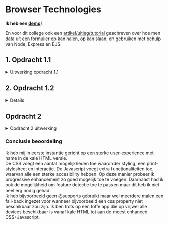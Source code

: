 # Browser Technologies

**Ik heb een [demo](https://browsertech-1920.herokuapp.com)!**

En voor dit college ook een [artikel/uitleg/tutorial](https://github.com/DanielvandeVelde/browser-technologies-1920/blob/master/tutorial/tutorial.md) geschreven over hoe men data uit een formulier op kan halen, op kan slaan, en gebruiken met behulp van Node, Express en EJS.

## 1. Opdracht 1.1

<details>
<summary>Uitwerking opdracht 1.1</summary>

Alle testen die ik uitvoer vinden plaats op een Windows computer met Google Chrome.

### Afbeeldingen

Afbeeldingen kunnen om verschillende redenen niet werken.  
Zo kan het zijn dat de gebruiker slecht internet heeft en daarom de afbeeldingen niet snel of goed inladen.  
Tevens kan de gebruiker ook last hebben van een firewall die deze afbeeldingen blokeren.  
Soms staan afbeeldingen in de CSS en wanneer deze niet goed geladen worden falen de afbeeldingen ook.  
Er zijn verschillende plug-ins die afbeeldingen kunnen blokkeren.  
De gebruiker kan natuurlijk ook slechtziend of blind zijn en gebruik maken van een screenreader. In dit geval zijn afbeeldingen an sich niet genoeg.  
De server waar de plaatjes op staan kan soms ook niet bereikbaar zijn, of providers kunnen rommelen met het optimaliseren van afbeeldingen die binnenkomen.  
De gebruiker kan natuurlijk ook zelf de afbeeldingen uit zetten in zijn of haar browser.

Afbeeldingen zijn in verschillende browsers op andere manieren uit te zetten.

- Firefox: `about:config` > `permission.default.image` > All images
- Chrome: Settings > Advanced > Content Settings > Do not show any images
- Safari: Develop > Disable Images

#### Marktplaats

<kbd>![Marktplaats](https://github.com/DanielvandeVelde/browser-technologies-1920/blob/master/images/IMG%20Marktplaats.png "Marktplaats")</kbd>

Marktplaats zonder afbeeldingen houdt aardig z’n vorm.  
Hier zouden makkelijk alt-texten kunnen staan met daarbij de titels of beschrijving.  
Advertenties laden echter wel gewoon.  
Natuurlijk zijn afbeeldingen erg belangrijk voor een website zoals Marktplaats, hier gaan ze naar mijn mening matig mee om.

#### NOS

<kbd>![NOS](https://github.com/DanielvandeVelde/browser-technologies-1920/blob/master/images/IMG%20NOS.png "NOS")</kbd>

De NOS zonder afbeeldingen is absoluut niet storend.  
Zonder de afbeeldingen mis je amper functionaliteit.  
Bepaalde dingen zijn niet volledig netjes uitgelijnd, bepaalde tags zijn blanco, maar niets storends.

#### YouTube

<kbd>![YouTube](https://github.com/DanielvandeVelde/browser-technologies-1920/blob/master/images/IMG%20YT.png "YouTube")</kbd>

YouTube heeft een goede oplossing gevonden.  
Hier maken zij namelijk gebruik van in-line .svg.  
Op deze manier laden alle/de meeste iconen zowel als hun logo uitstekend met de html mee.  
Ook al staan de afbeeldingen misschien uit.

### Javascript

Er zijn veel verschillende redenen waarom Javascript niet werkt.
Sommige gebruikers hebben javascript uitstaan, of blokkeren sommige javascript.  
Dit kan bijvoorbeeld door een ad-blocker of noscript browser plug-in.  
Ongeveer 0.2% van de gebruikers heeft Javascript uit staan.  
1% van de requests om Javascript op te halen falen.
En zelf giganten zoals Amazon webserver zijn wel eens niet bereikbaar en dan kan de Javascript niet geladen worden.  
Wat af en toe heel logisch en simpel lijkt, zoals de Wordpress WYSIWYG editor is zonder Javascript niet beschikbaar.

> “All your users are non-JS while they’re downloading your JS.”

     **- Jake Archibald**

#### 9292

<kbd>![9292](https://github.com/DanielvandeVelde/browser-technologies-1920/blob/master/images/JS%209292.png "9292")</kbd>

Omdat er geen Javascript is, is het onmogelijk om een route te plannen via 9292.  
Ze laten je echter gewoon alles invullen (zonder autocomplete) en geven je (nadat je op ‘plan reis’ klikt) een 500 statuscode melding (Internal Server Error)

#### Bijenkorf

<kbd>![Bijenkorf](https://github.com/DanielvandeVelde/browser-technologies-1920/blob/master/images/JS%20Bijenkorf.png "Bijenkorf")</kbd>

De Bijenkorf zonder Javascript zorgt er voor dat de gallerij onmogelijk te bedienen is.  
De afbeeldingen worden niet geladen en de knoppen werken niet.  
Dit kan natuurlijk makkelijk verholpen worden door alle afbeeldingen in te laden zowel als een scrollbalk.  
De gebruiker kan dan gewoon door de afbeeldingen heen scrollen.  
Deze kan je vervolgens met Javascript te verstoppen en te vervangen met deze wat nettere optie van knoppen en kleine afbeeldingen.

#### Blokker

<kbd>![Blokker](https://github.com/DanielvandeVelde/browser-technologies-1920/blob/master/images/JS%20Blokker.png "Blokker")</kbd>

Wanneer er op het winkelmandje gedrukt word verschijnt er niets.  
Helemaal niets.  
Natuurlijk is het hebben van wat placeholder content wel zo handig.  
Dit zouden zij kunnen doen door alvast een container te hebben met hier informatie er in, zoals ‘geen artikelen’ of ‘winkelmandje kan niet worden opgehaald’ en vervolgens deze met Javascript vervangen wanneer dit kan.

#### Buienradar

<kbd>![Buienradar](https://github.com/DanielvandeVelde/browser-technologies-1920/blob/master/images/JS%20Buienradar.png "Buienradar")</kbd>

Buienradar gaat aardig goed om met het niet hebben van Javascript.  
Er wordt enkel de eerste afbeelding ingeladen met de huidige tijd, deze hebben zij dus altijd klaar staan en wordt niet later met Javascript opgehaald.  
Hoewel de functionaliteit zoals de slider om het tijdstip te veranderen niet werkt, is het hebben van een indicatie door te zien wat de huidige weerssituatie is wel gewenst.  
Tevens heb je wel de mogelijkheid om de +3 en +24 uur situatie te zien.  
Het precieze scrubben naar een tijdstip of het hebben van een .gif animatie is er echter niet.

#### Google

<kbd>![Google](https://github.com/DanielvandeVelde/browser-technologies-1920/blob/master/images/JS%20google.png "Google")</kbd>

Verassend genoeg is Google zonder Javascript de circa 2011 Google.  
Alle knoppen en opties zijn er, in mijn mening overzichtelijker door de zwarte balk aangezien ze niet achter een extra klik zitten.  
Tevens is het zij-menu ook erg overzichtelijk, wederom omdat het geen opties verstopt.  
Misschien geen gek idee om Javascript uit te hebben staan op Google.

#### HvA

<kbd>![HvA](https://github.com/DanielvandeVelde/browser-technologies-1920/blob/master/images/JS%20HVA.png "HvA")</kbd>

De HvA is aardig goed met Progressive Enhancements.  
In plaats van bijvoorbeeld `<details>` te gebruiker (wat niet werkt op IE/Edge/Safari iOS trouwens) kiezen zij er voor om een <a> link te hebben waar je op moet klikken om de informatie te zien/uit te vouwen.  
Ik was dus erg geinteresseerd om te zien of deze informatie verborgen zou zijn als je Javascript uit heb staan.  
Tot mijn verassing is dit niet het geval, het verstoppen van de content wordt dus met Javascript gedaan zodat dit enkel gebeurd wanneer je ook Javascript heb om het weer te tonen.  
Dat is progressive Enhancement!

#### Thuisbezorgd

<kbd>![Thuisbezorgd](https://github.com/DanielvandeVelde/browser-technologies-1920/blob/master/images/JS%20Thuisbezorgd.png "Thuisbezorgd")</kbd>

Thuisbezorgd is niets zonder Javascript.  
De achtergrond afbeelding laadt niet in en het zoeken word gewoon genegeerd.  
Het was te verwachten, maar het is toch zonde.

#### YouTube

<kbd>![YouTube](https://github.com/DanielvandeVelde/browser-technologies-1920/blob/master/images/JS%20YT.png "YouTube")</kbd>

Een groot skelet.  
Waarschijnlijk omdat advertenties e.d. geleverd worden door middel van Javascript werkt heel YouTube niet zonder.  
Dit gaat dus niet meer om Progressive Enhancement maar meer over het leveren van een dienst, en dat je niet wilt dat mensen die dienst afnemen zonder te ‘betalen’  
HTML5 `<video>` is overigens uitstekend. Dit heeft ook een ingebouwde manier om een boodschap te leveren als iemand geen HMTL5 supporting browser heeft.  
Het `<video>` element kan zelfs door middel van Javascript gespeeld, gepauzeerd, groter (of kleiner, preload, muted, loop etc.) worden gemaakt.

</details>

## 2. Opdracht 1.2

<details>
<summary>Opdracht 1.2 uitwerking</summary>

### Inleiding

Voor deze applicatie heb ik mijn [WAFS opdracht](https://github.com/danielvandevelde/web-app-from-scratch-1920) bekeken.  
Waar ik wijzigingen kon maken heb ik dat natuurlijk gedaan, wanneer dit niet mogelijk was staat dit nog in de Todo beschreven die aan het eind van deze 8 features te vinden is.
De nieuwe variant met de wijzigingen zal ik binnenkort doorvoeren in m'n progressive web app.
Alle testen die ik uitvoer vinden plaats op een Windows computer met Google Chrome.

### Afbeeldingen

Afbeeldingen mogen iets kleiner zijn tom er voor te zorgen dat deze sneller laden.
Verder is het niet een heel groot probleem dat ik gebruik maak van een enkele achtergrond afbeelding.

### Custom Fonts

Ik maak gebruik van Roboto die ik inlaad door middel van de CSS.
Anders gaat deze over op een sans-serif of de default van de browser.
In principe dus niet een heel groot drama, gelukkig maar!

### Kleur

Ik dacht dat kleur mogelijk een probleem zou kunnen worden.  
De pagina zoals ik hem heb gemaakt is vrij donker.  
Hoewel ik dacht dat het in principe goed zichtbaar was zijn de zwarte teksten in het hoofdonderdeel van de homepagina, zowel als de groen en rode teksten volgende de Google Chrome Audit niet goed leesbaar.  
Ik zal dus even goed moeten kijken of ik de achtergrondkleur lichter kan maken en het contrast tussen deze twee kan verhogen.
Dit zal ook gelijk de leesbaarheid van de pagina verhogen.

### Muis/Trackpad

Ik had meerdere problemen met het navigeren door mijn applicatie met gebruik van een trackpad of de tab-functionaliteit.  
De `:focus`-state van het zoek/inputveld bovenaan de pagina is de enige die goed zichtbaar is op Firefox.
Chrome zet hier netjes een blauwe rand omheen, maar in standaard Firefox is dit iets waar ik aan kan werken.
Ik heb op de lijstitems wel een `:hover` op staan, wat maar eens bewijst dat ik absoluut niet heb nagedacht over accesibility en enkel over de muis.

### Breedband

De afbeeldingen zouden kleiner kunnen worden gemaakt.  
Niet alleen gebruik ik niet de volledige achtergrond afbeelding maar deze is ook nog eens veels te groot, en zou zeker kleiner kunnen worden gemaakt.
Ook kan ik alle Javascript-bestanden en CSS-bestanden minifyen, uglifyen en/of compressen. op deze manier maak ik de website een stuk sneller voor mensen met minder snel internet.

### Javascript

De applicatie features werken _niet_ zonder Javascript.
Natuurlijk is het mogelijk om alle Javascript serverside te houden maar zelfs dan loop ik tegen restricties.
Ik zou dus alles voor de hoofdpagina op de server kunnen ophalen en vervolgens serveren.
De grafieken die ik maak op de detailpagina zijn echter `<canvas>` elementen dus dit zou op een andere manier moeten.
De eerste oplossing die ik hier voor kan verzinnen is van de grafiek een `<svg>` te maken of om een andere manier een afbeelding te creeeren die ik kan plaatsen op de pagina.

### Cookies

Ik maak geen gebruik van cookies, misschien zou ik dit wel kunnen doen voor het wisselen van pagina's.

### Localstorage

Ik maak gebruik van localStorage maar meer omdat dit een requirement was van de Web-App-From-Scratch opdracht.
Persoonlijk zou ik deze het liefst aanpassen of volledig weghalen.

### Device Lab

Ik heb dit allemaal getest op [Browserstack](https://www.browserstack.com).  
Aangezien ik niet al deze interessante devices heb.  
Ook laat ik natuurlijk mijn falen zien ipv de devices en browsers waar het allemaal op werkt.
Ik kon daardoor niet makkelijk een inspector/console openen om te zien waar het precies fout ging, maar heb m'n best gedaan om te kijken wat er fout ging en de waarom te onderzoeken

<kbd>![IE11](https://github.com/DanielvandeVelde/browser-technologies-1920/blob/master/images/DL%20IE11.png "IE11")</kbd>

Op IE11 kom je een error tegen van back- & forward caching. Dit gebeurde alleen op de niet Windows 10 versie van IE11 (want blijkbaar zijn die verschillend).  
Dit heeft te maken met bepaalde browserinstellingen (compatability) en de gebruikte Javascript in de pagina.

Het is mij niet gelukt precies vast te stellen waar het aan ligt maar waarschijnlijk is het de localStorage die dingen probeert de cachen, Google en StackOverflow geven hier namelijk hele interessante antwoorden op zoals bepaalde `window.onload`, `caching images` en andere dingen die er voor zorgen dat ik het niet direct kan oplossen zonder er een (paar) uur over te zweten.
Al zou sowieso alles vastlopen door de arrow-functions die ik gebruik 😊

<kbd>![iPad Safari](https://github.com/DanielvandeVelde/browser-technologies-1920/blob/master/images/DL%20iPad%20Safari.png "iPad Safari")</kbd>

Op Safari loop ik ook tegen iets aan. Hier laadt namelijk alles goed, maar voert hij verder niets uit.  
Ik denk dat dit komt omdat ik een pre-2016 iPad gebruik (1-4, air, mini 1-4 en/of pro) die een iOS versie gebruikt van Chrome en Safari die geen arrow-functions ondersteund.

<kbd>![iPhone Safari](https://github.com/DanielvandeVelde/browser-technologies-1920/blob/master/images/DL%20iPhone%20Safari.png "iPhone Safari")</kbd>

Op elk klein scherm maar hier getest op een iPhone met Safari, is mijn website momenteel **veels** te klein.  
Ik ben onder de indruk hoe moeilijk het is om op de verschillende knoppen te drukken van niet alleen de navigatiebalk boven aan de pagina, maar ook de verschillende items in de lijst zelf.  
Dit is iets wat opgelost kan worden door in eerste instantie te werken met viewport relative heights, maar wat ik ook met mediaqueries zou kunnen oplossen.

<kbd>![WindowsPhone](https://github.com/DanielvandeVelde/browser-technologies-1920/blob/master/images/DL%20WindowsPhone.png "WindowsPhone")</kbd>

Op de allereerste Windows Phone waar ik op kon testen, de Nokia Lumia 520, is er ook van alles aan de hand.  
Hier zien we niet alleen dat de arrow-functions niet laden, de SVG wel beschikbaar is. Maar de CSS achtergrond-afbeelding + gradient die ik heb aangegeven niet werken.
Dit is dus ook een gevalletje van speciale CSS instellen (fallbacks werken niet want hij herkend de CSS dus wel) voor dit soort devices en natuurlijk; arrow-functions.

### Screenreader

Het testen met de screenreader ging niet super goed.
De verschillende lagen in de lijst met informatie er in die ik met een `<span>` gestijld staat maar gelukkig nog wel in de juiste volgorde word voorgelezen.
Daar zeg ik gelukkig bij, want het gaat in een snelheid waar ik misselijk van werd. Hoe snel de 'narrator' alles afraffelde van uur naar dag naar week door eerst het euro-teken uit te spreken, de volledige nummers en vervolgens de comma en alles wat daar achter kwam overweldigde mij wel.  
Hopelijk is dit iets wat je zelf kan instellen of iets waar je goed ik kan worden terwijl je het gebruikt, want ik weet helaas niet hoe je dit 'beter' kan maken.

Ik was ook niet in staat mijn `<h1>` te selecteren, wat iets was wat ik wel had verwacht wat voorgelezen werd terwijl je de pagina benaderde. Dat is iets wat ik op de detailpagina dus bijvoorbeeld wel in de titel moet zetten om duidelijk te maken op welke pagina je je bevind.

De detailpagina's zelf waren leeg.  
Omdat ik een canvas element gebruik om data te laten zien kon de screenreader dit niet voorlezen.  
Ik vraag me ook sowieso af hoe een screenreader een grafiek zou kunnen voorlezen en in mijn zoektocht op het internet heb ik helaas geen grafieken gevonden die voorleesbaar waren met een screenreader.  
De fallback echter zou een tabel zijn, die zijn zeker beschikbaar voor een screenreader en iets wat ook handig is voor mensen die geen Javascript aan hebben staan. [Wat het meerendeel van de screenreader gebruikers overigens wel heeft](https://a11yproject.com/posts/people-who-use-screen-readers-dont-use-javascript/)  
Ik kom er dus niet zo makelijk van af 😊

In de navigatiebalk heb ik op de detailpagina een pijl staan. Dit wordt natuurlijk niet voorgelezen door de screenreader. Maar wat mij verbaasde is dat de placeholder tekst van mijn input ook niet werd voorgelezen door de screenreader. Dit is dus de reden waarom wij labels hebben en waarom ik deze absoluut had moeten toevoegen.

### Overige accessibility

Mijn form-elementen hebben geen labels. Dit is best een interessante fout van mij. Tevens als het feit dat er geen clickable button is om te zoeken.
De links om mijn list-items heen hebben geen naam. Dit is volgens de accesibility list ook iets wat aangepast moet worden.
Er zitten lijsten in mijn lijst objecten. Dit is blijkbaar ook iets wat niet correct is.

### Todo

- [x] Labels & buttons voor searchbar
- [x] Content voor de `<a>`-items
- [x] Geen `<ul>` in de `<li>`'s
- [x] lokaal hosten en afbeeldingen kleiner gemaakt
- [x] Kleiner CSS-bestand zodat afbeeldingen e.d. sneller worden geladen
- [x] Contrast verhoogt tussen achtergrond- en textkleuren
- [x] Minified css
- [ ] Mobile-friendly
- [x] :focus-state duidelijker maken (mogelijk hetzelfde als :hover)
- [x] prebuilden van minify/uglify en compression van bestanden
- [ ] Geen arrow functions
- [x] fallback voor geen javascript

</details>

## Opdracht 2

<details>
<summary>Opdracht 2 uitwerking </summary>

### Use case

#### Opdracht

2. Ik wil mijn eigen t-shirt-met-nerdy-tekst kunnen ontwerpen, printen, opslaan en een volgende keer dat ik de site bezoek kunnen gebruiken.

#### Oplossing

De gebruiker kan verschillende dingen selecteren of invullen waaronder:

- Shirt kleur
- Hals
- Text
- Text kleur
- Patroon
- Patroon kleur

Vervolgens kan de gebruiker dit 'opslaan' waardoor dit allemaal in de URL komt te staan en de URL bewaard kan worden door deze bijvoorbeeld ergens op te slaan of toe te voegen aan de bladwijzer.
De gebruiker kan dit ook verzenden.
Op deze manier worden de ingevulde waardes gebruikt om een (afbeelding van een) t-shirt te genereren.
Om dit te doen aan de kant van de server heb ik hierboven een tutorial gelinkt.

### HTML

<details>
<summary>Wireflow</summary>

<kbd>![Puur HTML](https://github.com/DanielvandeVelde/browser-technologies-1920/blob/master/images/UC%201.png "Puur HTML")</kbd>

</details>

#### Functies

- Formulier invullen en opslaan (via URL)
- Formulier opsturen naar server
- Vanuit de server genereren van t-shirt
- Opslaan van t-shirt-creator pagina om shirt te herladen
- Veranderen van data in URL om shirt te veranderen

En dat alles in puur HTML!

#### Semantiek

HTML is nu aardig semantisch en bovendien werkt de pure HTML versie uitstekend, waar ik best trots op ben.
Hier en daar gebruik ik wat `<br>`-etjes om de html leesbaar te maken in plaats van een lange horizontale rij aan radiobuttons en input vakken.

#### Input types

De hals & patroon-type zijn radio-buttons en worden dus gelukkig volledig ondersteund door alle browsers.

De verschillende kleuren die geselecteerd worden gebruiken `type="color"`.  
`<input type="color"` [wordt niet door alle browsers ondersteund](https://caniuse.com/#feat=mdn-html_elements_input_input-color).
Als dit het geval is dan wordt dit een `input type="text"`.
Color levert een kleur aan als hexidecimaal maar de `<svg>` accepteert ook html-kleuren.
Wanneer iemand dus het text inputveld ziet en daar 'blue' of 'goldenrod' intypt werkt het dus nog allemaal prima.
Als het echt niet word begrepen is de fallback zwart.

Momenteel is de `input type="text"` prima.
Wanneer er een te lange tekst wordt ingevuld dan loopt dit over het t-shirt heen.
Dit is iets wat ik mogelijk op de server nog kan veranderen voor pure HTML en wat ik anders met CSS&Javascript mogelijk kan oplossen door een maximum breedte mee te geven.

### CSS

De CSS styled de pagina zodat het makkelijker te zien is wat er allemaal aan de hand is.  
De header wordt vergroot en makkelijker leesbaar. Daarnaast worden de knoppen groter en krijgen een gele kleur.  
Met behulp van een aantal :hover elementen zit er ook een leuke interactie verstopt in de 'submit'-knop voor de browsers die dit ondersteunen.

In de creator zorgt de CSS voor een overzichtelijk geheel door de uitgekozen kleuren nog eens te laten zien in tekst en door gebruik van de desbetreffende kleur zelf.  
Tevens voegt de CSS print-stylesheet een extra laag toe aan het printen van de pagina door hier een aantal web onderdelen weg te halen en enkel het shirt in het midden te houden.  
Daarnaast is er ook een optie voor de gebruiker om na het printen zijn naam in te vullen en deze dus extra persoonlijk te maken.

Ik heb de CSS-geprefixt zodat deze beter werkt op oudere browsers.  
Dit was niet volledig nodig aangezien wanneer flex, box-shadow, background & animation niet werken er enkel wat styling wegvalt.  
Echter voor de enhancement van de pagina is het wel zo prettig.

### HTML / CSS / Javascript

<details>
<summary>Wireflow CSS+Javascript</summary>

<kbd>![CSS+Javascript](https://github.com/DanielvandeVelde/browser-technologies-1920/blob/master/images/UC%203.png "CSS+Javascript")</kbd>

</details>

Met behulp van Javascript voeg ik een aantal dingen toe die het leven wat makkelijker maken.  
Ik heb een preview toegevoegd zodat het t-shirt alvast zichtbaar is voor de gebruiker. Op deze manier hoeft deze niet de pagina niet meer te verzenden om te zien wat voor een shirt deze heeft gemaakt.
Tevens heb ik een listener op het formulier gezet die wanneer er iets veranderd gelijk de preview update.

Voor wat gemak en inspiratie heb ik ook een 'created by others' onderdeel gemaakt.  
Angezien dit niet relevant is voor de main-feature van de pagina voeg ik deze later toe met Javascript.  
Deze 'created by others' is een samenstelling van 5 verschillende shirts die gemaakt worden met willekeurige kleuren en patroonkeuzes.
Deze `<svg>`'s zijn ook volledig accesible door het toe te voegen van `<title>`-elementen zowel als tekst binnenin de `<a>`.

### Research

#### Inleiding

Dit is de uiteindelijke test of alles wat ik heb gemaakt met oog op accesibility en browsertesting ook werkelijk goed werkte.
Hiervoor heb ik [Browserstack](https://www.browserstack.com/) gebruikt.

#### Afbeeldingen

Als afbeeldingen gebruik ik `<svg>`s.
Hoewel deze niet zo veel problemen hebben qua bestandsgrootte en goed bruikbaar zijn inline had ik nog wel een aantal problemen die ik heb kunnen oplossen.
Zo heb ik in de `<svg>` nog een `<title>`-element kunnen toevoegen zodat er een alt-text zichtbaar is en een tooltip wanneer je hier met je muis over staat.

#### Kleur

Voor kleur heb ik zo veel mogelijk gezorgd dat er een donker op licht contrast is.  
Ik heb geleerd van mijn eerdere fout met een donkergrijze achtergrond en dit keer heb ik dus gekozen voor een hele licht grijze.  
De tekst is wel zwart en enkel voor de shirts had ik nog iets kunnen verzinnen om de achtergrond zwart te maken als het shirt wit was.

#### Muis/trackpad

De verschillende inputvelden heb ik geen extra styling meegegeven.  
Ik heb echter wel een aantal hover op buttons gezet zodat deze beter zichtbaar zijn.  
Ik heb ook alles een label gegeven zodat deze groter zijn en makkelijker zijn om op te klikken.

#### Breedband

Afbeeldingen zijn kleiner, de pagina laad in principe direct dankzij template literals.  
Voor minder snel internet of geen connectie tot de CSS of JS niet gevreesd.  
Deze zijn volledig voor enhancement en de hele website kan gebruikt worden ook al is enkel de pure HTML zichtbaar.

#### Javascript

Javascript wordt alleen gebruikt als enhancement.  
Een aantal belangrijke dingen worden op de server uitgevoerd en een heleboel dingen worden later als enhancement met client-side JS uitgevoerd om er voor te zorgen dat de pagina makkelijker te gebruiken is.

#### Cookies

Ik maak geen gebruik van cookies en geef alle 'opgeslagen' data door door middel van queries.

#### LocalStorage

Ik maak ook geen gebruik van localStorage. Dus daar hoef ik me ook geen zorgen te maken.

#### Device Lab

Met behulp van [Browserstack](https://Browserstack.com/) heb ik heel erg veel kunnen testen.  
Op Chrome en Firefox (en zelfs Edge!) in een Windows omgeving wilde alles erg goed gaan.  
Dit is de reden waarom ik vooral op vervelende dingen heb getest (zoals Safari!).

<kbd>![Mac Safari](https://github.com/DanielvandeVelde/browser-technologies-1920/blob/master/images/BT%20Mac%20Safari.png "Mac Safari")</kbd>

Een hele vroege mac met een hele vroege versie van Safari.  
Javascript laadt totaal niet op deze variant.  
Dit kan komen door `<let> & <const>` want ik heb zeker mijn best gedaan om alle andere ES6 te vermijden.  
Deze versie van Safari ondersteund ook geen input type=color maar zet deze dus gelukkig terug naar type=text.

<kbd>![iPad Safari](https://github.com/DanielvandeVelde/browser-technologies-1920/blob/master/images/BT%20iPad%20Safari.png "iPad Safari")</kbd>

Op de een iPad met Safari ging het enorm goed.  
Dit is een afbeelding van de input type=color die open staat.  
Alles wordt weergeven, de border-radius van de verschillende elementen missen echter wel.
De javascript werkt ook uitstekend.

<kbd>![iPhone Safari](https://github.com/DanielvandeVelde/browser-technologies-1920/blob/master/images/BT%20iPhone%20Safari.png "iPhone Safari")</kbd>

Op de iPhone ging alles kapot!
De javascript werkte wel, maar de rest wilde niet.
De gigantische blauwe plek is de emoji die eigenlijk achter de main had moeten staan, die zich toch maar naar voren heeft geduwd.  
Dit heb ik uiteindelijk opgelost door met behulp van een mediaquery de footer weg te halen zowel als de ::before emoji.  
Uiteindelijk heb ik hier dus veel van geleerd en dit kunnen oplossen.  
Ook te zien is het input-type-color die zich hersteld naar een input-type-text aangezien color niet werd ondersteund door deze vroeger iPhone versie van Safari.
Maar alleen afbeeldingen van dingen die werken is ook niet leuk :-)

<kbd>![iPhone Safari2](https://github.com/DanielvandeVelde/browser-technologies-1920/blob/master/images/BT%20iPhone%20Safari2.png "iPhone Safari2")</kbd>

Dit is poging twee op een nieuwere iPhone.  
De footer, emoji en die drama is nu allemaal weg en dus opgelost.  
De applicatie kan op deze manier goed gebruikt worden en Safari heeft op deze versie zelfs ondersteuning voor input-type-color.

<kbd>![Pixel Firefox](https://github.com/DanielvandeVelde/browser-technologies-1920/blob/master/images/BT%20Pixel%20FireFox.png "Pixel FireFox")</kbd>

Op de allereerste Pixel op een vroege versie van Firefox leek alles gewoon te werken.  
Nadat de eerste kinken uit de kabel waren door alles op te lossen in onder andere (mobiele) Safari leek het voor de andere (mobiele) browsers ook prima te werken.

#### Screenreader

Voor de screenreader ben ik geen hele rare dingen tegengekomen.  
Een aantal dingen die mij opvielen waren dat er eerst de ::before emoji's voorgelezen werden van de button voordat de tekst zelf werd voorgelezen.  
En dat in de `<svg>`'s niet alleen de tekst van de link wordt voorgelezen maar ook nog eens de titel van de `<svg>`.  
Overigens wordt in de type=color inputs wel de hexcode voorgelezen als een percentage van rood, geel en blauw maar wanneer deze normaal gesproken een hexcode voorleest doet hij dit wel door "#ffffff" te zeggen, dit zou iets zijn wat ik misschien nog zou kunnen veranderen als ik daar de tijd voor heb.
Al met al niet heel storend, maar wel iets wat opviel.

### To-do / Wishlist opdracht 2

- [x] Pure HTML core-features
- [x] CSS enhancement
- [x] JS enhancement
- [x] Onderzoek feature detection
- [x] Implementatie van feature detection onderzoek
- [x] Browser testing
- [x] Verbetering a.d.h.v. browser testing
  </details>

### Conclusie beoordeling

Ik heb mij in eerste instantie gericht op een sterke user-experience met name in de kale HTML versie.  
De CSS voegt een aantal mogelijkheden toe waaronder styling, een print-stylesheet en interactie.
De Javascript voegt extra functionaliteiten toe, waarvan alle een sterke accesibility hebben.
Op deze manier probeer ik progressive enhancement zo goed mogelijk toe te voegen.
Daarnaast had ik ook de mogelijkheid om feature detectie toe te passen maar dit heb ik niet heel erg nodig gehad.  
Ik heb bijvoorbeeld geen @supports gebruikt maar wel meerdere malen een fall-back ingezet voor wanneer bijvoorbeeld een css property niet beschikbaar zou zijn.
Ik ben trots op een toffe app die op vrijwel alle devices beschikbaar is vanaf kale HTML tot aan de meest enhanced CSS+Javascript.
